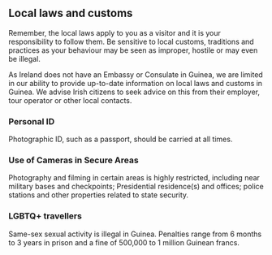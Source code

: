 ## Local laws and customs

Remember, the local laws apply to you as a visitor and it is your responsibility to follow them. Be sensitive to local customs, traditions and practices as your behaviour may be seen as improper, hostile or may even be illegal.

As Ireland does not have an Embassy or Consulate in Guinea, we are limited in our ability to provide up-to-date information on local laws and customs in Guinea. We advise Irish citizens to seek advice on this from their employer, tour operator or other local contacts.

### **Personal ID**

Photographic ID, such as a passport, should be carried at all times.

### **Use of Cameras in Secure Areas**

Photography and filming in certain areas is highly restricted, including near military bases and checkpoints; Presidential residence(s) and offices; police stations and other properties related to state security.

### **LGBTQ+ travellers**

Same-sex sexual activity is illegal in Guinea. Penalties range from 6 months to 3 years in prison and a fine of 500,000 to 1 million Guinean francs.